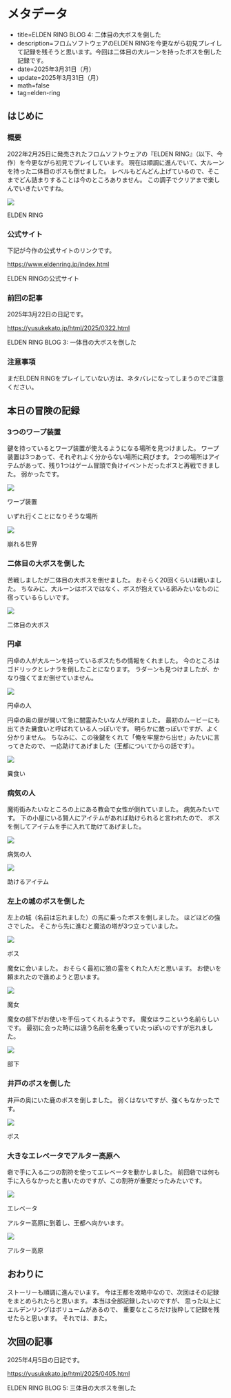 # メタデータ
- title=ELDEN RING BLOG 4: 二体目の大ボスを倒した
- description=フロムソフトウェアのELDEN RINGを今更ながら初見プレイして記録を残そうと思います。今回は二体目の大ルーンを持ったボスを倒した記録です。
- date=2025年3月31日（月）
- update=2025年3月31日（月）
- math=false
- tag=elden-ring

## はじめに

### 概要

2022年2月25日に発売されたフロムソフトウェアの『ELDEN RING』（以下、今作）を今更ながら初見でプレイしています。
現在は順調に進んでいて、大ルーンを持った二体目のボスも倒せました。
レベルもどんどん上げているので、そこまでどん詰まりすることは今のところありません。
この調子でクリアまで楽しんでいきたいですね。

![](../../images/2025/20250310_01.jpg)

ELDEN RING

### 公式サイト

下記が今作の公式サイトのリンクです。

https://www.eldenring.jp/index.html

ELDEN RINGの公式サイト

### 前回の記事

2025年3月22日の日記です。

https://yusukekato.jp/html/2025/0322.html

ELDEN RING BLOG 3: 一体目の大ボスを倒した

### 注意事項

まだELDEN RINGをプレイしていない方は、ネタバレになってしまうのでご注意ください。

## 本日の冒険の記録

### 3つのワープ装置

鍵を持っているとワープ装置が使えるようになる場所を見つけました。
ワープ装置は3つあって、それぞれよく分からない場所に飛びます。
2つの場所はアイテムがあって、残り1つはゲーム冒頭で負けイベントだったボスと再戦できました。
弱かったです。

![](../../images/2025/20250331_01.jpg)

ワープ装置

いずれ行くことになりそうな場所

![](../../images/2025/20250331_02.jpg)

崩れる世界

### 二体目の大ボスを倒した

苦戦しましたが二体目の大ボスを倒せました。
おそらく20回くらいは戦いました。
ちなみに、大ルーンはボスではなく、ボスが抱えている卵みたいなものに宿っているらしいです。

![](../../images/2025/20250331_03.jpg)

二体目の大ボス

### 円卓

円卓の人が大ルーンを持っているボスたちの情報をくれました。
今のところはゴドリックとレナラを倒したことになります。
ラダーンも見つけましたが、かなり強くてまだ倒せていません。

![](../../images/2025/20250331_04.jpg)

円卓の人

円卓の奥の扉が開いて急に闇霊みたいな人が現れました。
最初のムービーにも出てきた糞食いと呼ばれている人っぽいです。
明らかに敵っぽいですが、よく分かりません。
ちなみに、この後鍵をくれて「俺を牢屋から出せ」みたいに言ってきたので、
一応助けてあげました（王都についてからの話です）。

![](../../images/2025/20250331_10.jpg)

糞食い

### 病気の人

魔術街みたいなところの上にある教会で女性が倒れていました。
病気みたいです。
下の小屋にいる賢人にアイテムがあれば助けられると言われたので、
ボスを倒してアイテムを手に入れて助けてあげました。

![](../../images/2025/20250331_05.jpg)

病気の人

![](../../images/2025/20250331_06.jpg)

助けるアイテム

### 左上の城のボスを倒した

左上の城（名前は忘れました）の馬に乗ったボスを倒しました。
ほどほどの強さでした。
そこから先に進むと魔法の塔が3つ立っていました。

![](../../images/2025/20250331_07.jpg)

ボス

魔女に会いました。
おそらく最初に狼の霊をくれた人だと思います。
お使いを頼まれたので進めようと思います。

![](../../images/2025/20250331_11.jpg)

魔女

魔女の部下がお使いを手伝ってくれるようです。
魔女はラニという名前らしいです。
最初に会った時には違う名前を名乗っていたっぽいのですが忘れました。

![](../../images/2025/20250331_12.jpg)

部下

### 井戸のボスを倒した

井戸の奥にいた鹿のボスを倒しました。
弱くはないですが、強くもなかったです。

![](../../images/2025/20250331_13.jpg)

ボス

### 大きなエレベータでアルター高原へ

砦で手に入る二つの割符を使ってエレベータを動かしました。
前回砦では何も手に入らなかったと書いたのですが、この割符が重要だったみたいです。

![](../../images/2025/20250331_08.jpg)

エレベータ

アルター高原に到着し、王都へ向かいます。

![](../../images/2025/20250331_09.jpg)

アルター高原

## おわりに

ストーリーも順調に進んでいます。
今は王都を攻略中なので、次回はその記録をまとめられたらと思います。
本当は全部記録したいのですが、
思った以上にエルデンリングはボリュームがあるので、
重要なところだけ抜粋して記録を残せたらと思います。
それでは、また。

## 次回の記事

2025年4月5日の日記です。

https://yusukekato.jp/html/2025/0405.html

ELDEN RING BLOG 5: 三体目の大ボスを倒した